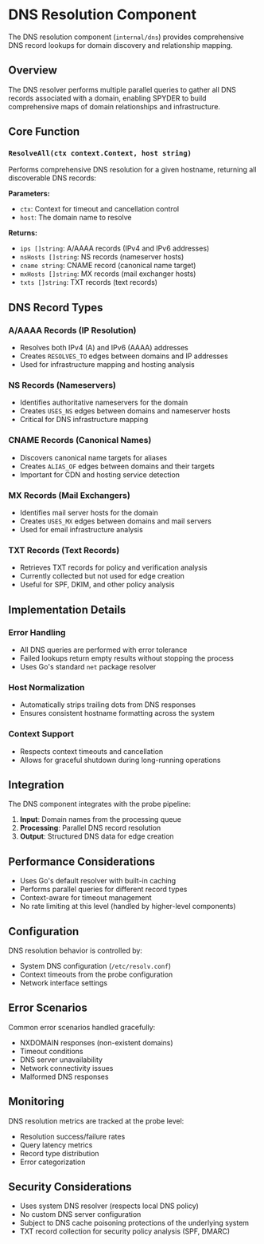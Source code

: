 # DNS Resolution Component

The DNS resolution component (`internal/dns`) provides comprehensive DNS record lookups for domain discovery and relationship mapping.

## Overview

The DNS resolver performs multiple parallel queries to gather all DNS records associated with a domain, enabling SPYDER to build comprehensive maps of domain relationships and infrastructure.

## Core Function

### `ResolveAll(ctx context.Context, host string)`

Performs comprehensive DNS resolution for a given hostname, returning all discoverable DNS records:

**Parameters:**
- `ctx`: Context for timeout and cancellation control
- `host`: The domain name to resolve

**Returns:**
- `ips []string`: A/AAAA records (IPv4 and IPv6 addresses)
- `nsHosts []string`: NS records (nameserver hosts)
- `cname string`: CNAME record (canonical name target)
- `mxHosts []string`: MX records (mail exchanger hosts)
- `txts []string`: TXT records (text records)

## DNS Record Types

### A/AAAA Records (IP Resolution)
- Resolves both IPv4 (A) and IPv6 (AAAA) addresses
- Creates `RESOLVES_TO` edges between domains and IP addresses
- Used for infrastructure mapping and hosting analysis

### NS Records (Nameservers)
- Identifies authoritative nameservers for the domain
- Creates `USES_NS` edges between domains and nameserver hosts
- Critical for DNS infrastructure mapping

### CNAME Records (Canonical Names)
- Discovers canonical name targets for aliases
- Creates `ALIAS_OF` edges between domains and their targets
- Important for CDN and hosting service detection

### MX Records (Mail Exchangers)
- Identifies mail server hosts for the domain
- Creates `USES_MX` edges between domains and mail servers
- Used for email infrastructure analysis

### TXT Records (Text Records)
- Retrieves TXT records for policy and verification analysis
- Currently collected but not used for edge creation
- Useful for SPF, DKIM, and other policy analysis

## Implementation Details

### Error Handling
- All DNS queries are performed with error tolerance
- Failed lookups return empty results without stopping the process
- Uses Go's standard `net` package resolver

### Host Normalization
- Automatically strips trailing dots from DNS responses
- Ensures consistent hostname formatting across the system

### Context Support
- Respects context timeouts and cancellation
- Allows for graceful shutdown during long-running operations

## Integration

The DNS component integrates with the probe pipeline:

1. **Input**: Domain names from the processing queue
2. **Processing**: Parallel DNS record resolution
3. **Output**: Structured DNS data for edge creation

## Performance Considerations

- Uses Go's default resolver with built-in caching
- Performs parallel queries for different record types
- Context-aware for timeout management
- No rate limiting at this level (handled by higher-level components)

## Configuration

DNS resolution behavior is controlled by:
- System DNS configuration (`/etc/resolv.conf`)
- Context timeouts from the probe configuration
- Network interface settings

## Error Scenarios

Common error scenarios handled gracefully:
- NXDOMAIN responses (non-existent domains)
- Timeout conditions
- DNS server unavailability
- Network connectivity issues
- Malformed DNS responses

## Monitoring

DNS resolution metrics are tracked at the probe level:
- Resolution success/failure rates
- Query latency metrics
- Record type distribution
- Error categorization

## Security Considerations

- Uses system DNS resolver (respects local DNS policy)
- No custom DNS server configuration
- Subject to DNS cache poisoning protections of the underlying system
- TXT record collection for security policy analysis (SPF, DMARC)